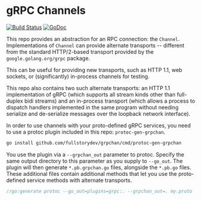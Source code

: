 # gRPC Channels

[![Build Status](https://travis-ci.org/fullstorydev/grpchan.svg?branch=master)](https://travis-ci.org/fullstorydev/grpchan/branches)  [![GoDoc](https://godoc.org/github.com/fullstorydev/grpchan?status.svg)](https://godoc.org/github.com/fullstorydev/grpchan)

This repo provides an abstraction for an RPC connection: the `Channel`.
Implementations of `Channel` can provide alternate transports -- different
from the standard HTTP/2-based transport provided by the `google.golang.org/grpc`
package.

This can be useful for providing new transports, such as HTTP 1.1, web sockets,
or (significantly) in-process channels for testing.

This repo also contains two such alternate transports: an HTTP 1.1 implementation
of gRPC (which supports all stream kinds other than full-duplex bidi streams) and
an in-process transport (which allows a process to dispatch handlers implemented
in the same program without needing serialize and de-serialize messages over the
loopback network interface).

In order to use channels with your proto-defined gRPC services, you need to use a
protoc plugin included in this repo: `protoc-gen-grpchan`.

```bash
go install github.com/fullstorydev/grpchan/cmd/protoc-gen-grpchan
```

You use the plugin via a `--grpchan_out` parameter to protoc. Specify the same
output directory to this parameter as you supply to `--go_out`. The plugin will
then generate `*.pb.grpchan.go` files, alongside the `*.pb.go` files. These
additional files contain additional methods that let you use the proto-defined
service methods with alternate transports.

```go
//go:generate protoc --go_out=plugins=grpc:. --grpchan_out=. my.proto
```
